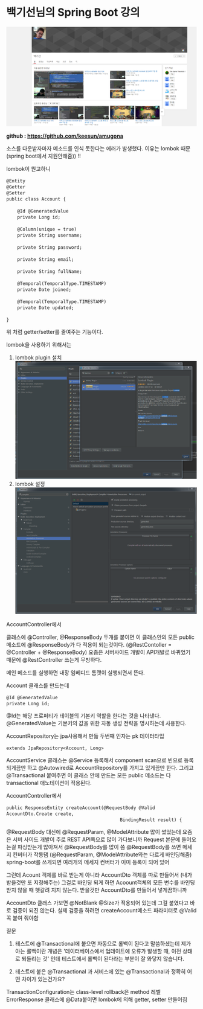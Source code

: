 

# 백기선님의 Spring Boot 강의 

![](springboot백기선님강의.PNG)

**github : https://github.com/keesun/amugona**


소스를 다운받자마자 메소드를 인식 못한다는 에러가 발생했다. 이유는 lombok 때문(spring boot에서 지원안해줌)) !! 

lombok이 뭔고하니 
```
@Entity
@Getter
@Setter
public class Account {

    @Id @GeneratedValue
    private Long id;

    @Column(unique = true)
    private String username;

    private String password;

    private String email;

    private String fullName;

    @Temporal(TemporalType.TIMESTAMP)
    private Date joined;

    @Temporal(TemporalType.TIMESTAMP)
    private Date updated;

}
```
위 처럼 getter/setter를 줄여주는 기능이다.

lombok을 사용하기 위해서는 

1. lombok plugin 설치 
![](lombok1.PNG)
2. lombok 설정 
![](lombok2.PNG)

AccountController에서 

클래스에 @Controller, @ResponseBody 두개를 붙이면 이 클래스안의 모든 public 메소드에 @ResponseBody가 다 적용이 되는것이다.
(@RestContoller = @Controller + @ResponseBody)
요즘은 서버사이드 개발이 API개발로 바뀌었기 때문에 @RestController 쓰는게 무방하다. 

메인 메소드를 실행하면 내장 임베디드 톰캣이 실행되면서 뜬다. 

Account 클래스를 만드는데 

```
@Id @GeneratedValue
private Long id;
```
@Id는 해당 프로퍼티가 테이블의 기본키 역할을 한다는 것을 나타낸다. @GeneratedValue는 기본키의 값을 위한 자동 생성 전략을 명시하는데 사용한다. 

AccountRepository는 jpa사용해서 만듦 두번째 인자는 pk 데이터타입
```
extends JpaRepository<Account, Long>
```

AccountService 클래스는 @Service 등록해서 component scan으로 빈으로 등록되게끔만 하고 @Autowired로 AccountRepository를 가지고 있게끔만 한다. 그리고 @Transactional 붙여주면 이 클래스 안에 만드는 모든 public 메소드는 다 transactional 애노테이션이 적용된다. 

AccountController에서 
```
public ResponseEntity createAccount(@RequestBody @Valid AccountDto.Create create,
                                          BindingResult result) {
```
@RequestBody 대신에 @RequestParam, @ModelAttribute 많이 썼었는데 요즘은 서버 사이드 개발이 주로 REST API쪽으로 많이 가다보니까 Request 본문에 들어오는걸 파싱받는게 많아져서 @RequestBody를 많이 씀
@RequestBody를 쓰면 메세지 컨버터가 작동됌 (@RequestParam, @ModelAttribute와는 다르게 바인딩해줌) 
spring-boot를 쓰게되면 여러개의 메세지 컨버터가 이미 등록이 되어 있어 

그런데 Acount 객체를 바로 받는게 아니라 AccountDto 객체를 따로 만들어서 (내가 받을것만 또 지정해주는) 그걸로 바인딩 되게 하면 Acoount객체의 모든 변수를 바인딩 받지 않을 때 헷갈려 지지 않는다. 받을것만 AccountDto를 만들어서 넣게끔하니까 

AccountDto 클래스 가보면 @NotBlank @Size가 적용되어 있는데 그걸 붙였다고 바로 검증이 되진 않는다. 
실제 검증을 하려면 createAccount메소드 파라미터로 @Valid 꼭 붙여 줘야함

질문 
1. 테스트에 @Transactional에 붙으면 자동으로 롤백이 된다고 말씀하셨는데 제가 아는 롤백이란 개념은 
'데이터베이스에서 업데이트에 오류가 발생할 때, 이전 상태로 되돌리는 것' 인데 테스트에서 롤백이 된다라는 부분이 잘 와닿지 않습니다.


2. 테스트에 붙은 @Transactional 과 서비스에 있는 @Transactional과 정확히 어떤 차이가 있는건가요?
 
TransactionConfiguration는 class-level
rollback은 method 레벨 
ErrorResponse 클래스에 @Data붙이면 lombok에 의해 getter, setter 만들어짐 

